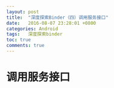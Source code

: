 ```yaml
---
layout: post
title:  "深度探索Binder（四）调用服务接口"
date:   2016-08-07 23:28:01 +0800
categories: Android
tags:   深度探索binder
toc: true
comments: true
---
```

# 调用服务接口










